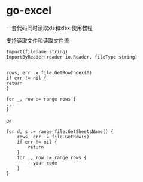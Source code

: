 # go-excel

一套代码同时读取xls和xlsx
使用教程

支持读取文件和读取文件流

    Import(filename string)
    ImportByReader(reader io.Reader, fileType string)


    rows, err := file.GetRowIndex(0)
    if err != nil {
    return
    }
    
    for _, row := range rows {
    ...
    }

or

    for d, s := range file.GetSheetsName() {
        rows, err := file.GetRow(s)
        if err != nil {
            return
        }
        for _, row := range rows { 
            --your code
        }
    }